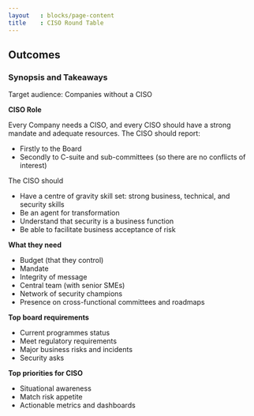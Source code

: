 ```yaml
---
layout   : blocks/page-content
title    : CISO Round Table
---
```

## Outcomes

### Synopsis and Takeaways

Target audience:  Companies without a CISO

**CISO Role**

Every Company needs a CISO, and every CISO should have a strong mandate and adequate resources. The CISO should report:
  - Firstly to the Board
  - Secondly to C-suite and sub-committees (so there are no conflicts of interest)

The CISO should

  - Have a centre of gravity skill set: strong business, technical, and security skills
  - Be an agent for transformation
  - Understand that security is a business function
  - Be able to facilitate business acceptance of risk

**What they need**

  - Budget (that they control)
  - Mandate
  - Integrity of message
  - Central team (with senior SMEs)
  - Network of security champions
  - Presence on cross-functional committees and roadmaps

**Top board requirements**

 - Current programmes status
 - Meet regulatory requirements
 - Major business risks and incidents
 - Security asks

**Top priorities for CISO**

 - Situational awareness
 - Match risk appetite
 - Actionable metrics and dashboards
